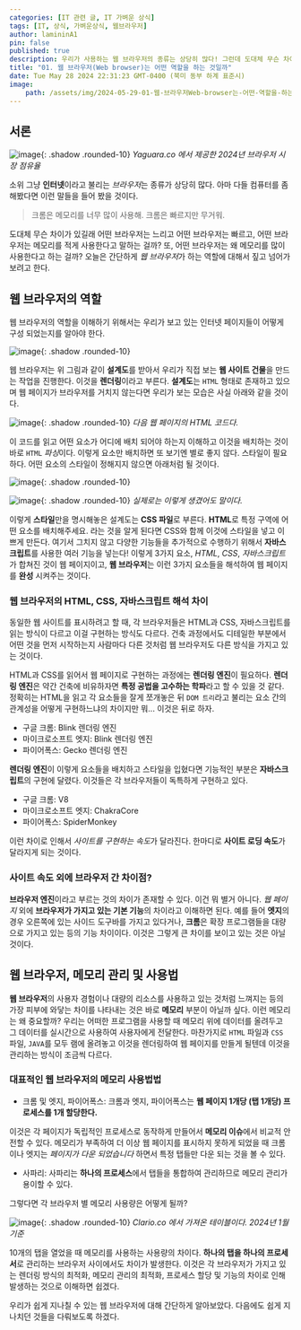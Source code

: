 ```yaml
---
categories: [IT 관련 글, IT 가벼운 상식]
tags: [IT, 상식, 가벼운상식, 웹브라우저]
author: lamininA1
pin: false
published: true
description: 우리가 사용하는 웹 브라우저의 종류는 상당히 많다! 그런데 도대체 무슨 차이가 있길래 이렇게 많은걸까? 아니, 애초에 브라우저는 뭘 하는 것일까?
title: "01. 웹 브라우저(Web browser)는 어떤 역할을 하는 것일까"
date: Tue May 28 2024 22:31:23 GMT-0400 (북미 동부 하계 표준시)
image:
    path: /assets/img/2024-05-29-01-웹-브라우저Web-browser는-어떤-역할을-하는-것일까/Web_browser_war.jpeg
---
```


## 서론

![image](/assets/img/2024-05-29-01-웹-브라우저Web-browser는-어떤-역할을-하는-것일까/Global-Browser-market-Share-1024x536.png.webp){: .shadow .rounded-10}
_Yaguara.co 에서 제공한 2024년 브라우저 시장 점유율_

소위 그냥 **인터넷**이라고 불리는 *브라우저*는 종류가 상당히 많다. 아마 다들 컴퓨터를 좀 해봤다면 이런 말들을 들어 봤을 것이다.

> 크롬은 메모리를 너무 많이 사용해. 크롬은 빠르지만 무거워.

도대체 무슨 차이가 있길래 어떤 브라우저는 느리고 어떤 브라우저는 빠르고, 어떤 브라우저는 메모리를 적게 사용한다고 말하는 걸까? 또, 어떤 브라우저는 왜 메모리를 많이 사용한다고 하는 걸까? 오늘은 간단하게 *웹 브라우저*가 하는 역할에 대해서 짚고 넘어가 보려고 한다.

## 웹 브라우저의 역할

웹 브라우저의 역할을 이해하기 위해서는 우리가 보고 있는 인터넷 페이지들이 어떻게 구성 되었는지를 알아야 한다. 

![image](/assets/img/2024-05-29-01-웹-브라우저Web-browser는-어떤-역할을-하는-것일까/Pasted-image-20240529173928.png){: .shadow .rounded-10}

웹 브라우저는 위 그림과 같이 **설계도**를 받아서 우리가 직접 보는 **웹 사이트 건물**을 만드는 작업을 진행한다. 이것을 **렌더링**이라고 부른다. **설계도**는 `HTML` 형태로 존재하고 있으며 웹 페이지가 브라우저를 거치지 않는다면 우리가 보는 모습은 사실 아래와 같을 것이다.

![image](/assets/img/2024-05-29-01-웹-브라우저Web-browser는-어떤-역할을-하는-것일까/Pasted-image-20240529174137.png){: .shadow .rounded-10}
_다음 웹 페이지의 HTML 코드다._

이 코드를 읽고 어떤 요소가 어디에 배치 되어야 하는지 이해하고 이것을 배치하는 것이 바로 `HTML` *파싱*이다. 이렇게 요소만 배치하면 또 보기엔 별로 좋지 않다. 스타일이 필요하다. 어떤 요소의 스타일이 정해지지 않으면 아래처럼 될 것이다.

![image](/assets/img/2024-05-29-01-웹-브라우저Web-browser는-어떤-역할을-하는-것일까/Pasted-image-20240529174916.png){: .shadow .rounded-10}

![image](/assets/img/2024-05-29-01-웹-브라우저Web-browser는-어떤-역할을-하는-것일까/Pasted-image-20240529175022.png){: .shadow .rounded-10}
_실제로는 이렇게 생겼어도 말이다._

이렇게 **스타일**만을 명시해놓은 설계도는 **CSS 파일**로 부른다. **HTML**로 특정 구역에 어떤 요소를 배치해주세요. 라는 것을 알게 된다면 CSS와 함께 이것에 스타일을 넣고 이쁘게 만든다. 여기서 그치지 않고 다양한 기능들을 추가적으로 수행하기 위해서 **자바스크립트**를 사용한 여러 기능을 넣는다!
이렇게 3가지 요소, *HTML*, *CSS*, *자바스크립트*가 합쳐진 것이 웹 페이지이고, **웹 브라우저**는 이런 3가지 요소들을 해석하여 웹 페이지를 **완성** 시켜주는 것이다.

### 웹 브라우저의 HTML, CSS, 자바스크립트 해석 차이

동일한 웹 사이트를 표시하려고 할 때, 각 브라우저들은 HTML과 CSS, 자바스크립트를 읽는 방식이 다르고 이걸 구현하는 방식도 다르다. 건축 과정에서도 디테일한 부분에서 어떤 것을 먼저 시작하는지 사람마다 다른 것처럼 웹 브라우저도 다른 방식을 가지고 있는 것이다.

HTML과 CSS를 읽어서 웹 페이지로 구현하는 과정에는 **렌더링 엔진**이 필요하다. **렌더링 엔진**은 약간 건축에 비유하자면 **특정 공법을 고수하는 학파**라고 할 수 있을 것 같다. 정확히는 HTML을 읽고 각 요소들을 잘게 쪼개놓은 뒤 `DOM 트리`라고 불리는 요소 간의 관계성을 어떻게 구현하느냐의 차이지만 뭐... 이것은 뒤로 하자.

- 구글 크롬: Blink 렌더링 엔진
- 마이크로소프트 엣지: Blink 렌더링 엔진
- 파이어폭스: Gecko 렌더링 엔진

**렌더링 엔진**이 이렇게 요소들을 배치하고 스타일을 입혔다면 기능적인 부분은 **자바스크립트**의 구현에 달렸다. 이것들은 각 브라우저들이 독특하게 구현하고 있다.

- 구글 크롬: V8
- 마이크로소프트 엣지: ChakraCore
- 파이어폭스: SpiderMonkey

이런 차이로 인해서 *사이트를 구현하는 속도*가 달라진다. 한마디로 **사이트 로딩 속도**가 달라지게 되는 것이다.

### 사이트 속도 외에 브라우저 간 차이점?

**브라우저 엔진**이라고 부르는 것의 차이가 존재할 수 있다. 이건 뭐 별거 아니다. *웹 페이지* 외에 **브라우저가 가지고 있는 기본 기능**의 차이라고 이해하면 된다. 예를 들어 **엣지**의 경우 오른쪽에 있는 사이드 도구바를 가지고 있다거나, **크롬**은 확장 프로그램들을 대량으로 가지고 있는 등의 기능 차이이다. 이것은 그렇게 큰 차이를 보이고 있는 것은 아닐 것이다.

## 웹 브라우저, 메모리 관리 및 사용법

**웹 브라우저**의 사용자 경험이나 대량의 리소스를 사용하고 있는 것처럼 느껴지는 등의 가장 피부에 와닿는 차이를 나타내는 것은 바로 **메모리** 부분이 아닐까 싶다. 이런 메모리는 왜 중요할까? 우리는 어떠한 프로그램을 사용할 때 메모리 위에 데이터를 올려두고 그 데이터를 실시간으로 사용하여 사용자에게 전달한다. 마찬가지로 `HTML` 파일과 `CSS` 파일, `JAVA`를 모두 램에 올려놓고 이것을 렌더링하여 웹 페이지를 만들게 될텐데 이것을 관리하는 방식이 조금씩 다르다.

### 대표적인 웹 브라우저의 메모리 사용법법

- 크롬 및 엣지, 파이어폭스: 크롬과 엣지, 파이어폭스는 **웹 페이지 1개당 (탭 1개당) 프로세스를 1개 할당한다.**

이것은 각 페이지가 독립적인 프로세스로 동작하게 만들어서 **메모리 이슈**에서 비교적 안전할 수 있다. 메모리가 부족하여 더 이상 웹 페이지를 표시하지 못하게 되었을 때 크롬이나 엣지는 *페이지가 다운 되었습니다* 하면서 특정 탭들만 다운 되는 것을 볼 수 있다.

- 사파리: 사파리는 **하나의 프로세스**에서 탭들을 통합하여 관리하므로 메모리 관리가 용이할 수 있다.

그렇다면 각 브라우저 별 메모리 사용량은 어떻게 될까?

![image](/assets/img/2024-05-29-01-웹-브라우저Web-browser는-어떤-역할을-하는-것일까/Pasted-image-20240529232515.png){: .shadow .rounded-10}
_Clario.co 에서 가져온 테이블이다. 2024년 1월 기준_

10개의 탭을 열었을 때 메모리를 사용하는 사용량의 차이다. **하나의 탭을 하나의 프로세서**로 관리하는 브라우저 사이에서도 차이가 발생한다. 이것은 각 브라우저가 가지고 있는 렌더링 방식의 최적화, 메모리 관리의 최적화, 프로세스 할당 및 기능의 차이로 인해 발생하는 것으로 이해하면 쉽겠다.

우리가 쉽게 지나칠 수 있는 웹 브라우저에 대해 간단하게 알아보았다. 다음에도 쉽게 지나치던 것들을 다뤄보도록 하겠다.

